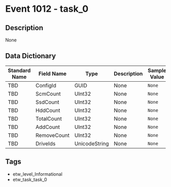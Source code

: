 # Event 1012 - task_0

## Description
None

## Data Dictionary
|Standard Name|Field Name|Type|Description|Sample Value|
|---|---|---|---|---|
|TBD|ConfigId|GUID|None|`None`|
|TBD|ScmCount|UInt32|None|`None`|
|TBD|SsdCount|UInt32|None|`None`|
|TBD|HddCount|UInt32|None|`None`|
|TBD|TotalCount|UInt32|None|`None`|
|TBD|AddCount|UInt32|None|`None`|
|TBD|RemoveCount|UInt32|None|`None`|
|TBD|DriveIds|UnicodeString|None|`None`|

## Tags
* etw_level_Informational
* etw_task_task_0